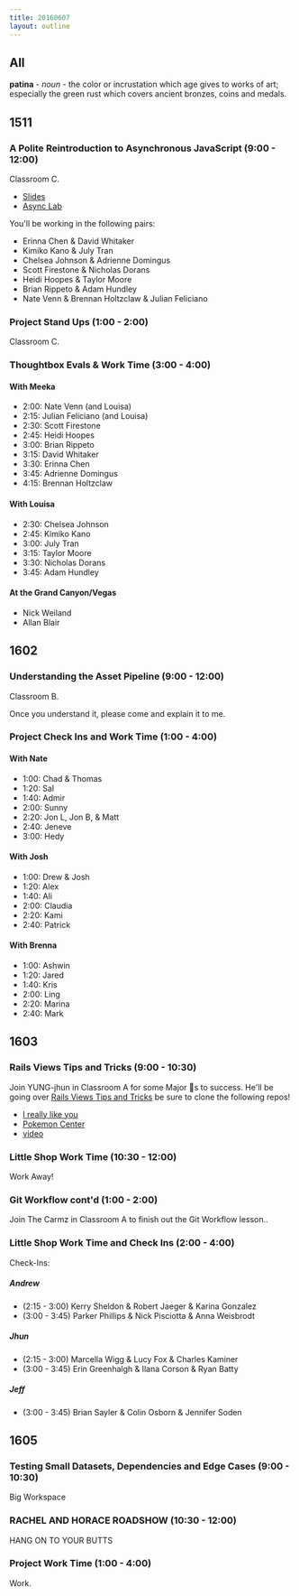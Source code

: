 ```yaml
---
title: 20160607
layout: outline
---
```


## All

**patina** - _noun_ - the color or incrustation which age gives to works of
art; especially the green rust which covers ancient bronzes, coins and
medals.


## 1511

### A Polite Reintroduction to Asynchronous JavaScript (9:00 - 12:00)

Classroom C.

- [Slides](https://www.icloud.com/keynote/00026II3eyzH3DhAOBEV8wnQQ#Asynchronous_JavaScript)
- [Async Lab](http://bit.ly/async-lab)

You'll be working in the following pairs:

* Erinna Chen & David Whitaker
* Kimiko Kano & July Tran
* Chelsea Johnson & Adrienne Domingus
* Scott Firestone & Nicholas Dorans
* Heidi Hoopes & Taylor Moore
* Brian Rippeto & Adam Hundley
* Nate Venn & Brennan Holtzclaw & Julian Feliciano

### Project Stand Ups (1:00 - 2:00)

Classroom C.

### Thoughtbox Evals & Work Time (3:00 - 4:00)

#### With Meeka

* 2:00: Nate Venn (and Louisa)
* 2:15: Julian Feliciano (and Louisa)
* 2:30: Scott Firestone
* 2:45: Heidi Hoopes
* 3:00: Brian Rippeto
* 3:15: David Whitaker
* 3:30: Erinna Chen
* 3:45: Adrienne Domingus
* 4:15: Brennan Holtzclaw

#### With Louisa

* 2:30: Chelsea Johnson
* 2:45: Kimiko Kano
* 3:00: July Tran
* 3:15: Taylor Moore
* 3:30: Nicholas Dorans
* 3:45: Adam Hundley

#### At the Grand Canyon/Vegas

* Nick Weiland
* Allan Blair

## 1602

### Understanding the Asset Pipeline (9:00 - 12:00)

Classroom B.

Once you understand it, please come and explain it to me.

### Project Check Ins and Work Time (1:00 - 4:00)

#### With Nate
  - 1:00: Chad & Thomas
  - 1:20: Sal
  - 1:40: Admir
  - 2:00: Sunny
  - 2:20: Jon L, Jon B, & Matt
  - 2:40: Jeneve
  - 3:00: Hedy

#### With Josh
  - 1:00: Drew & Josh
  - 1:20: Alex
  - 1:40: Ali
  - 2:00: Claudia
  - 2:20: Kami
  - 2:40: Patrick

#### With Brenna
  - 1:00: Ashwin
  - 1:20: Jared
  - 1:40: Kris
  - 2:00: Ling
  - 2:20: Marina
  - 2:40: Mark

## 1603

### Rails Views Tips and Tricks (9:00 - 10:30)

  Join YUNG-jhun in Classroom A for some Major 🔑s to success. He'll be going over [Rails Views Tips and Tricks](https://gist.github.com/joshuajhun/c69fdb5d46b7cd58448af4dcd6d776f5)
  be sure to clone the following repos!

  * [I really like you](https://github.com/mikedao/i-really-like-you)
  * [Pokemon Center](https://github.com/joshuajhun/pokemon_center)
  * [video]()

### Little Shop Work Time (10:30 - 12:00)

Work Away!

### Git Workflow cont'd (1:00 - 2:00)

Join The Carmz in Classroom A to finish out the Git Workflow lesson..


### Little Shop Work Time and Check Ins (2:00 - 4:00)

Check-Ins:

##### Andrew

  * (2:15 - 3:00) Kerry Sheldon & Robert Jaeger & Karina Gonzalez
  * (3:00 - 3:45) Parker Phillips & Nick Pisciotta & Anna Weisbrodt

##### Jhun

  * (2:15 - 3:00) Marcella Wigg & Lucy Fox & Charles Kaminer
  * (3:00 - 3:45) Erin Greenhalgh & Ilana Corson & Ryan Batty

##### Jeff

  * (3:00 - 3:45) Brian Sayler & Colin Osborn & Jennifer Soden


## 1605

### Testing Small Datasets, Dependencies and Edge Cases (9:00 - 10:30)

Big Workspace

### RACHEL AND HORACE ROADSHOW (10:30 - 12:00)

HANG ON TO YOUR BUTTS

### Project Work Time (1:00 - 4:00)

Work.
